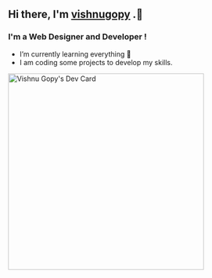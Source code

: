 ## Hi there, I'm [vishnugopy] .👋 
### I'm a Web Designer and Developer !

- I’m currently learning everything 🤣
- I am coding some projects to develop my skills. 


<a href="https://app.daily.dev/vishnugopy"><img src="https://api.daily.dev/devcards/b7a76d74583b4fa3b455a59ee3a0dbaa.png?r=bvl" width="400" alt="Vishnu Gopy's Dev Card"/></a>


[vishnugopy]: https://vishnugopy.dev
